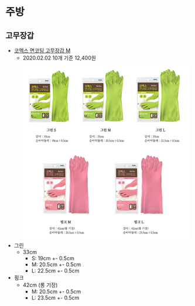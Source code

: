 # 주방

## 고무장갑
* [코멕스 면코팅 고무장갑 M](https://coupa.ng/bnSOJU)
  * 2020.02.02 10개 기준 12,400원
![](rubber_gloves.png)
* 그린
  * 33cm
    * S: 19cm +- 0.5cm
    * M: 20.5cm +- 0.5cm
    * L: 22.5cm +- 0.5cm
* 핑크
  * 42cm (롱 기장)
    * M: 20.5cm +- 0.5cm
    * L: 23.5cm +- 0.5cm